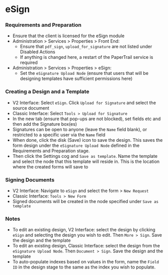 # eSign

### Requirements and Preparation
* Ensure that the client is licensed for the eSign module
* Administration > Services > Properties > Front End:
  * Ensure that `pdf_sign`, `upload_for_signature` are not listed under Disabled Actions
  * If anything is changed here, a restart of the PaperTrail service is required
* Administration > Services > Properties > eSign:
  * Set the `eSignature Upload Node` (ensure that users that will be designing templates have sufficient permissions here)

### Creating a Design and a Template
* V2 Interface: Select `eSign`. Click `Upload for Signature` and select the source document
* Classic Interface: Select `Tools > Upload for Signature`
* In the new tab (ensure that pop-ups are not blocked), set fields etc and then add the Signature box(es)
* Signatures can be open to anyone (leave the `Name` field blank), or restricted to a specific user via the `Name` field
* When done, click the disk (Save) icon to save the design. This saves the form design under the `eSignature Upload Node` defined in the Requirements and Preparation stage.
* Then click the Settings cog and `Save as template`. Name the template and select the node that this template will reside in. This is the location where the created forms will save to

### Signing Documents
* V2 Interface: Navigate to `eSign` and select the form > `New Request`
* Classic Interface: `Tools > New Form`
* Signed documents will be created in the node specified under `Save as template`

### Notes
* To edit an existing design, V2 Interface: select the design by clicking `eSign` and selecting the design you wish to edit. Then `More > Sign`. Save the design and the template
* To edit an existing design, Classic Interface: select the design from the `eSignature Upload Node`. Then `Document > Sign`. Save the design and the template
* To auto-populate indexes based on values in the form, name the `Field ID` in the design stage to the same as the index you wish to populate.
